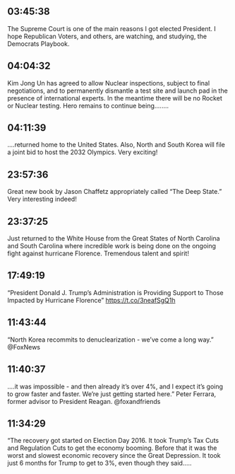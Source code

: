 ## 03:45:38
The Supreme Court is one of the main reasons I got elected President. I hope Republican Voters, and others, are watching, and studying, the Democrats Playbook.
## 04:04:32
Kim Jong Un has agreed to allow Nuclear inspections, subject to final negotiations, and to permanently dismantle a test site and launch pad in the presence of international experts. In the meantime there will be no Rocket or Nuclear testing. Hero remains to continue being........
## 04:11:39
....returned home to the United States. Also, North and South Korea will file a joint bid to host the 2032 Olympics. Very exciting!
## 23:57:36
Great new book by Jason Chaffetz appropriately called “The Deep State.” Very interesting indeed!
## 23:37:25
Just returned to the White House from the Great States of North Carolina and South Carolina where incredible work is being done on the ongoing fight against hurricane Florence. Tremendous talent and spirit!
## 17:49:19
“President Donald J. Trump’s Administration is Providing Support to Those Impacted by Hurricane Florence” https://t.co/3neafSgQ1h
## 11:43:44
“North Korea recommits to denuclearization - we’ve come a long way.” @FoxNews
## 11:40:37
....it was impossible - and then already it’s over 4%, and I expect it’s going to grow faster and faster. We’re just getting started here.” Peter Ferrara, former advisor to President Reagan. @foxandfriends
## 11:34:29
“The recovery got started on Election Day 2016. It took Trump’s Tax Cuts and Regulation Cuts to get the economy booming. Before that it was the worst and slowest economic recovery since the Great Depression. It took just 6 months for Trump to get to 3%, even though they said.....

